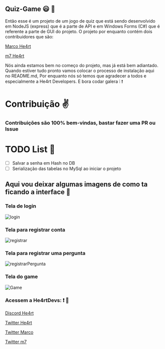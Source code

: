 ## Quiz-Game :smiley: :space_invader:

Então esse é um projeto de um jogo de quiz que está sendo desenvolvido em NodeJS (express) que é a parte de API e em Windows Forms (C#) que é referente a parte de GUI do projeto. O projeto por enquanto contém dois contribuidores que são: 

[Marco He4rt](https://github.com/marcopandolfo)

[m7 He4rt](https://github.com/m7Aei)

Nós ainda estamos bem no começo do projeto, mas já está bem adiantado. Quando estiver tudo pronto vamos colocar o processo de instalação aqui no README.md, Por enquanto nós só temos que agradecer a todos e especialmente a He4rt Developers. E bora codar galera :grey_exclamation: :exclamation: 

# Contribuição ✌️
### Contribuições são 100% bem-vindas, bastar fazer uma PR ou Issue

# TODO List 🚀
- [ ] Salvar a senha em Hash no DB
- [ ] Serialização das tabelas no MySql ao iniciar o projeto

## Aqui vou deixar algumas imagens de como ta ficando a interface :running:

### Tela de login
![login](https://user-images.githubusercontent.com/44484286/60316110-b6c71300-993f-11e9-86a5-1cafd9c509d3.PNG)

### Tela para registrar conta
![registrar](https://user-images.githubusercontent.com/44484286/60316119-b9296d00-993f-11e9-966e-cf61faee6378.PNG)

### Tela para registrar uma pergunta
![registrarPergunta](https://user-images.githubusercontent.com/44484286/60316124-baf33080-993f-11e9-8d56-761a1912d669.PNG)

### Tela do game
![Game](https://user-images.githubusercontent.com/44484286/60316125-bd558a80-993f-11e9-9316-145b056efe66.PNG)

### Acessem a He4rtDevs: :exclamation: :purple_heart:

[Discord He4rt](https://discord.io/He4rt)

[Twitter He4rt](https://twitter.com/He4rtDevs)

[Twitter Marco](https://twitter.com/lolgamarco2)

[Twitter m7](https://twitter.com/m7Aei_He4rt)
